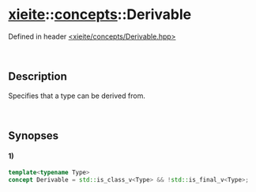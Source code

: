 # [xieite](../xieite.md)\:\:[concepts](../concepts.md)\:\:Derivable
Defined in header [<xieite/concepts/Derivable.hpp>](../../include/xieite/concepts/Derivable.hpp)

&nbsp;

## Description
Specifies that a type can be derived from.

&nbsp;

## Synopses
#### 1)
```cpp
template<typename Type>
concept Derivable = std::is_class_v<Type> && !std::is_final_v<Type>;
```
